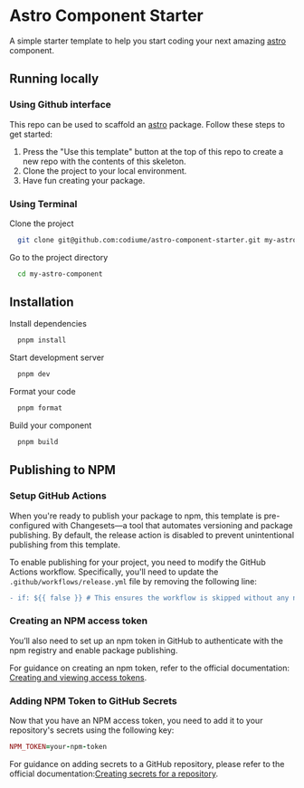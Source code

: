 # Astro Component Starter

A simple starter template to help you start coding your next amazing [astro](https://astro.build) component.

## Running locally

### Using Github interface

This repo can be used to scaffold an [astro](https://astro.build) package. Follow these steps to get started:

1. Press the "Use this template" button at the top of this repo to create a new repo with the contents of this skeleton.
2. Clone the project to your local environment.
3. Have fun creating your package.

### Using Terminal

Clone the project

```bash
  git clone git@github.com:codiume/astro-component-starter.git my-astro-component
```

Go to the project directory

```bash
  cd my-astro-component
```

## Installation

Install dependencies

```bash
  pnpm install
```

Start development server

```bash
  pnpm dev
```

Format your code

```bash
  pnpm format
```

Build your component

```bash
  pnpm build
```

## Publishing to NPM

### Setup GitHub Actions

When you're ready to publish your package to npm, this template is pre-configured with Changesets—a tool that automates versioning and package publishing. By default, the release action is disabled to prevent unintentional publishing from this template.

To enable publishing for your project, you need to modify the GitHub Actions workflow. Specifically, you'll need to update the `.github/workflows/release.yml` file by removing the following line:

```diff
- if: ${{ false }} # This ensures the workflow is skipped without any notification
```

### Creating an NPM access token

You’ll also need to set up an npm token in GitHub to authenticate with the npm registry and enable package publishing.

For guidance on creating an npm token, refer to the official documentation: [Creating and viewing access tokens](https://docs.npmjs.com/creating-and-viewing-access-tokens).

### Adding NPM Token to GitHub Secrets

Now that you have an NPM access token, you need to add it to your repository's secrets using the following key:

```ruby
NPM_TOKEN=your-npm-token
```

For guidance on adding secrets to a GitHub repository, please refer to the official documentation:[Creating secrets for a repository](https://docs.github.com/en/actions/security-for-github-actions/security-guides/using-secrets-in-github-actions#creating-secrets-for-a-repository).
